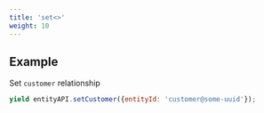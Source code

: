```yaml
---
title: 'set<>'
weight: 10
---
```


## Example

Set `customer` relationship

```js
yield entityAPI.setCustomer({entityId: 'customer@some-uuid'});
```
